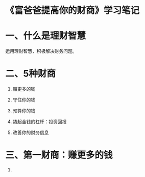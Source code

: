  《富爸爸提高你的财商》学习笔记
 =============================
 
 # 一、什么是理财智慧
 
 运用理财智慧，积极解决财务问题。
 
 # 二、5种财商

1. 赚更多的钱

2. 守住你的钱

3. 预算你的钱

4. 撬起金钱的杠杆：投资回报

5. 改善你的财务信息

# 三、第一财商：赚更多的钱

1. 
